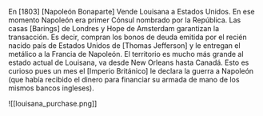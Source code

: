 
En [1803]  [Napoleón Bonaparte] Vende Louisana a Estados Unidos. En ese momento Napoleón era primer Cónsul nombrado por la República. Las casas [Barings] de Londres y Hope de Amsterdam garantizan la transacción. Es decir, compran los bonos de deuda emitida por el recién nacido país  de Estados Unidos de [Thomas Jefferson] y le entregan el metálico a la Francia de Napoleón. El territorio es mucho más grande al estado actual de Louisana, va desde New Orleans hasta Canadá. Esto es curioso pues un mes el [Imperio Británico] le declara la guerra a Napoleón (que había recibido el dinero para financiar su armada de mano de los mismos bancos ingleses).

![[louisana_purchase.png]]